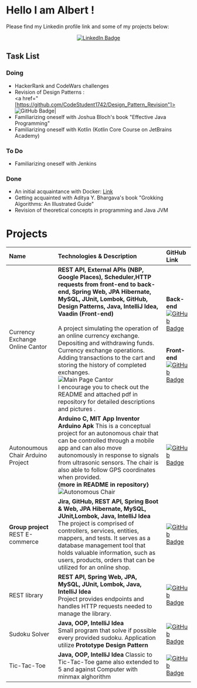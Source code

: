 # Hello I am Albert !

Please find my Linkedin profile link and some of my  projects below:

<div id="linkedin" align="center">
  <a href="https://www.linkedin.com/in/albert-piechnik/">
    <img src="https://img.shields.io/badge/LinkedIn-blue?style=for-the-badge&logo=linkedin&logoColor=white" alt="LinkedIn Badge"/>
  </a>
</div>

## Task List

### Doing
- HackerRank and CodeWars challenges
- Revision of Design Patterns : </br><a href="[https://github.com/CodeStudent1742/Design_Pattern_Revision"]><img src="https://img.shields.io/badge/GitHub-white?style=for-the-badge&logo=github&logoColor=black" alt="GitHub Badge"/></a>|
- Familiarizing oneself with Joshua Bloch's book "Effective Java Programming"
- Familiarizing oneself with Kotlin (Kotlin Core Course on JetBrains Academy)

### To Do
- Familiarizing oneself with Jenkins


### Done
- An initial acquaintance with Docker: [Link](https://drive.google.com/file/d/1mP66OxJgFvLe1bZEQoK-02NKFAils_Rs/view?usp=sharing)
- Getting acquainted with Aditya Y. Bhargava's book "Grokking Algorithms: An Illustrated Guide"
- Revision of theoretical concepts in programming and Java JVM 

#  Projects
| Name | Technologies & Description | GitHub Link |
| :------------- | :------- | :------------------------- |
| Currency Exchange Online Cantor | **REST API, External APIs (NBP, Google Places), Scheduler,HTTP requests from front-end to back-end, Spring Web, JPA Hibernate, MySQL, JUnit, Lombok, GitHub, Design Patterns, Java, IntelliJ Idea, Vaadin (Front-end)** </br> <br> A project simulating the operation of an online currency exchange. Depositing and withdrawing funds. Currency exchange operations. Adding transactions to the cart and storing the history of completed exchanges.</br> ![Main Page Cantor](https://drive.google.com/uc?id=1HeIRehXZ6u-XyeNurjb2HRm_7ocsIFch) </br> I encourage you to check out the README and attached pdf in repository for detailed descriptions and pictures .|**Back-end**</br><a href="https://github.com/CodeStudent1742/Currency-Exchange-Individual-Project"><img src="https://img.shields.io/badge/GitHub-white?style=for-the-badge&logo=github&logoColor=black" alt="GitHub Badge"/></a></br></br></br>**Front-end**</br><a href="https://github.com/CodeStudent1742/Currency-Exchange_Front"><img src="https://img.shields.io/badge/GitHub-white?style=for-the-badge&logo=github&logoColor=black" alt="GitHub Badge"/></a>|
| Autonoumous Chair Arduino Project | **Arduino C, MIT App Inventor Arduino Apk** This is a conceptual project for an autonomous chair that can be controlled through a mobile app and can also move autonomously in response to signals from ultrasonic sensors. The chair is also able to follow GPS coordinates when provided.</br>**{more in README in repository}**</br> ![Autonomous Chair](https://drive.google.com/uc?id=1OoylX3Ci_YWqRxWetAdRv1hsVeSuxRCi)  |<a href="https://github.com/CodeStudent1742/Autonomous-Chair"><img src="https://img.shields.io/badge/GitHub-white?style=for-the-badge&logo=github&logoColor=black" alt="GitHub Badge"/></a>|
| **Group project**</br> REST E-commerce | **Jira, GitHub, REST API, Spring Boot & Web, JPA Hibernate, MySQL, JUnit,Lombok, Java, IntelliJ Idea**</br> The project is comprised of  controllers, services, entities, mappers, and tests. It serves as a database management tool that holds valuable information, such as users, products, orders  that can be utilized for an online shop. | <a href="https://github.com/CodeStudent1742/project-jdp-2301-01"><img src="https://img.shields.io/badge/GitHub-white?style=for-the-badge&logo=github&logoColor=black" alt="GitHub Badge"/></a> |
| REST library | **REST API, Spring Web, JPA, MySQL, JUnit, Lombok, Java, IntelliJ Idea**</br> Project provides endpoints and handles HTTP requests needed to manage the library.  | <a href="https://github.com/CodeStudent1742/library"><img src="https://img.shields.io/badge/GitHub-white?style=for-the-badge&logo=github&logoColor=black" alt="GitHub Badge"/></a> |
| Sudoku Solver | **Java, OOP, IntelliJ Idea**</br> Small program that solve if possible every provided sudoku. Application utilize **Prototype Design Pattern**</br> | <a href="https://github.com/CodeStudent1742/Albert-P-Kurs-Kodilla/tree/master/kodilla-sudoku"><img src="https://img.shields.io/badge/GitHub-white?style=for-the-badge&logo=github&logoColor=black" alt="GitHub Badge"/></a> |
| Tic-Tac-Toe | **Java, OOP, IntelliJ Idea** Classic to Tic-Tac-Toe game also extended to 5 and against Computer with minmax alghorithm </a>| <a href="https://github.com/CodeStudent1742/Tic-tac-toe"><img src="https://img.shields.io/badge/GitHub-white?style=for-the-badge&logo=github&logoColor=black" alt="GitHub Badge"/></a> |



